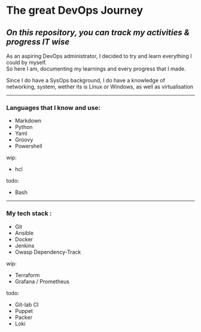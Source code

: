 # The great DevOps Journey
## *On this repository, you can track my activities & progress IT wise*

As an aspiring DevOps administrator, I decided to try and learn everything I could by myself. \
So here I am, documenting my learnings and every progress that I made. 

Since I do have a SysOps background, I do have a knowledge of networking, system, wether its is Linux or Windows, as well as virtualisation

---
### Languages that I know and use: 
- Markdown
- Python
- Yaml
- Groovy
- Powershell

wip:
- hcl

todo: 
- Bash

---
### My tech stack :
- Git
- Ansible
- Docker 
- Jenkins
- Owasp Dependency-Track

wip:
- Terraform
- Grafana / Prometheus

todo:
- Git-lab CI 
- Puppet
- Packer
- Loki

